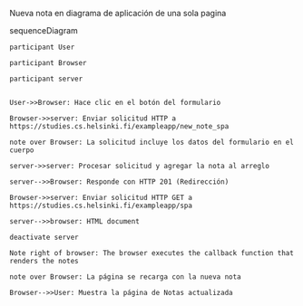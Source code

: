 Nueva nota en diagrama de aplicación de una sola pagina 

sequenceDiagram

    participant User

    participant Browser

    participant server


    User->>Browser: Hace clic en el botón del formulario

    Browser->>server: Enviar solicitud HTTP a https://studies.cs.helsinki.fi/exampleapp/new_note_spa

    note over Browser: La solicitud incluye los datos del formulario en el cuerpo

    server->>server: Procesar solicitud y agregar la nota al arreglo

    server-->>Browser: Responde con HTTP 201 (Redirección)

    Browser->>server: Enviar solicitud HTTP GET a https://studies.cs.helsinki.fi/exampleapp/spa

    server-->>browser: HTML document

    deactivate server

    Note right of browser: The browser executes the callback function that renders the notes

    note over Browser: La página se recarga con la nueva nota

    Browser-->>User: Muestra la página de Notas actualizada


